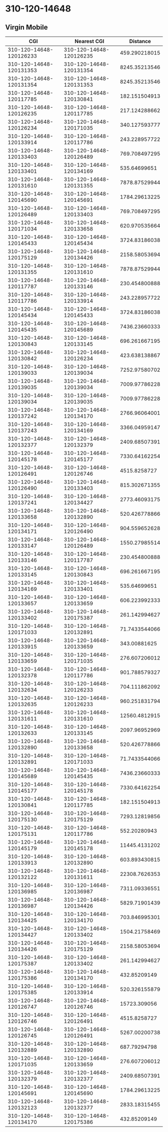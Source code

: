 # 310-120-14648
## Virgin Mobile


| CGI | Nearest CGI | Distance |
|-----|-------------|----------|
| 310-120-14648-120126233 | 310-120-14648-120126235 | 459.290218015 |
| 310-120-14648-120131353 | 310-120-14648-120131354 | 8245.35213546 |
| 310-120-14648-120131354 | 310-120-14648-120131353 | 8245.35213546 |
| 310-120-14648-120117785 | 310-120-14648-120130841 | 182.151504913 |
| 310-120-14648-120126235 | 310-120-14648-120117785 | 217.124288662 |
| 310-120-14648-120126234 | 310-120-14648-120171035 | 340.127593777 |
| 310-120-14648-120133914 | 310-120-14648-120117786 | 243.228957722 |
| 310-120-14648-120133403 | 310-120-14648-120126489 | 769.708497295 |
| 310-120-14648-120133401 | 310-120-14648-120134169 | 535.64699651 |
| 310-120-14648-120131610 | 310-120-14648-120131355 | 7878.87529944 |
| 310-120-14648-120145690 | 310-120-14648-120145691 | 1784.29613225 |
| 310-120-14648-120126489 | 310-120-14648-120133403 | 769.708497295 |
| 310-120-14648-120171034 | 310-120-14648-120133658 | 620.970535664 |
| 310-120-14648-120145433 | 310-120-14648-120145434 | 3724.83186038 |
| 310-120-14648-120175129 | 310-120-14648-120134426 | 2158.58053694 |
| 310-120-14648-120131355 | 310-120-14648-120131610 | 7878.87529944 |
| 310-120-14648-120117787 | 310-120-14648-120133146 | 230.454800888 |
| 310-120-14648-120117786 | 310-120-14648-120133914 | 243.228957722 |
| 310-120-14648-120145434 | 310-120-14648-120145433 | 3724.83186038 |
| 310-120-14648-120145435 | 310-120-14648-120145689 | 7436.23660333 |
| 310-120-14648-120130843 | 310-120-14648-120133145 | 696.261667195 |
| 310-120-14648-120130842 | 310-120-14648-120126234 | 423.638138867 |
| 310-120-14648-120139033 | 310-120-14648-120139034 | 7252.97580702 |
| 310-120-14648-120139035 | 310-120-14648-120139034 | 7009.97786228 |
| 310-120-14648-120139034 | 310-120-14648-120139035 | 7009.97786228 |
| 310-120-14648-120137242 | 310-120-14648-120134170 | 2766.96064001 |
| 310-120-14648-120137243 | 310-120-14648-120134169 | 3366.04959147 |
| 310-120-14648-120132377 | 310-120-14648-120132379 | 2409.68507391 |
| 310-120-14648-120145178 | 310-120-14648-120145177 | 7330.64162254 |
| 310-120-14648-120126491 | 310-120-14648-120126746 | 4515.8258727 |
| 310-120-14648-120126490 | 310-120-14648-120133403 | 815.302671355 |
| 310-120-14648-120137241 | 310-120-14648-120134427 | 2773.46093175 |
| 310-120-14648-120133658 | 310-120-14648-120132890 | 520.426778866 |
| 310-120-14648-120134171 | 310-120-14648-120126490 | 904.559652628 |
| 310-120-14648-120133147 | 310-120-14648-120126489 | 1550.27985514 |
| 310-120-14648-120133146 | 310-120-14648-120117787 | 230.454800888 |
| 310-120-14648-120133145 | 310-120-14648-120130843 | 696.261667195 |
| 310-120-14648-120134169 | 310-120-14648-120133401 | 535.64699651 |
| 310-120-14648-120133657 | 310-120-14648-120133659 | 606.223992333 |
| 310-120-14648-120133402 | 310-120-14648-120175387 | 261.142994627 |
| 310-120-14648-120171033 | 310-120-14648-120132891 | 71.7433544066 |
| 310-120-14648-120133915 | 310-120-14648-120133659 | 343.00881625 |
| 310-120-14648-120133659 | 310-120-14648-120171035 | 276.607206012 |
| 310-120-14648-120132378 | 310-120-14648-120117786 | 901.788579327 |
| 310-120-14648-120132634 | 310-120-14648-120126233 | 704.111862092 |
| 310-120-14648-120132635 | 310-120-14648-120126233 | 960.251831794 |
| 310-120-14648-120131611 | 310-120-14648-120131610 | 12560.4812915 |
| 310-120-14648-120132633 | 310-120-14648-120133145 | 2097.96952969 |
| 310-120-14648-120132890 | 310-120-14648-120133658 | 520.426778866 |
| 310-120-14648-120132891 | 310-120-14648-120171033 | 71.7433544066 |
| 310-120-14648-120145689 | 310-120-14648-120145435 | 7436.23660333 |
| 310-120-14648-120145177 | 310-120-14648-120145178 | 7330.64162254 |
| 310-120-14648-120130841 | 310-120-14648-120117785 | 182.151504913 |
| 310-120-14648-120175130 | 310-120-14648-120175129 | 7293.12819856 |
| 310-120-14648-120175131 | 310-120-14648-120117786 | 552.20280943 |
| 310-120-14648-120145179 | 310-120-14648-120145178 | 11445.4131202 |
| 310-120-14648-120133913 | 310-120-14648-120132890 | 603.893430815 |
| 310-120-14648-120132122 | 310-120-14648-120131611 | 22308.7626353 |
| 310-120-14648-120136985 | 310-120-14648-120136987 | 7311.09336551 |
| 310-120-14648-120136987 | 310-120-14648-120134426 | 5829.71901439 |
| 310-120-14648-120134425 | 310-120-14648-120134170 | 703.846995301 |
| 310-120-14648-120134427 | 310-120-14648-120133402 | 1504.21758469 |
| 310-120-14648-120134426 | 310-120-14648-120175129 | 2158.58053694 |
| 310-120-14648-120175387 | 310-120-14648-120133402 | 261.142994627 |
| 310-120-14648-120175386 | 310-120-14648-120134170 | 432.85209149 |
| 310-120-14648-120175385 | 310-120-14648-120133914 | 520.326155879 |
| 310-120-14648-120126747 | 310-120-14648-120126746 | 15723.309056 |
| 310-120-14648-120126746 | 310-120-14648-120126491 | 4515.8258727 |
| 310-120-14648-120126745 | 310-120-14648-120126491 | 5267.00200738 |
| 310-120-14648-120132889 | 310-120-14648-120132890 | 687.79294798 |
| 310-120-14648-120171035 | 310-120-14648-120133659 | 276.607206012 |
| 310-120-14648-120132379 | 310-120-14648-120132377 | 2409.68507391 |
| 310-120-14648-120145691 | 310-120-14648-120145690 | 1784.29613225 |
| 310-120-14648-120132123 | 310-120-14648-120132377 | 2833.18315455 |
| 310-120-14648-120134170 | 310-120-14648-120175386 | 432.85209149 |
